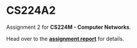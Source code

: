 # CS224A2

Assignment 2 for **CS224M - Computer Networks**.

Head over to the **[assignment report](report.pdf)** for details.
